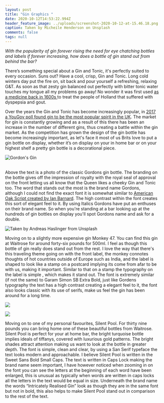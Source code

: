```yaml
---
layout: post
title: "Gin Graphics "
date: 2020-10-12T14:53:22.994Z
header_feature_image: ../uploads/screenshot-2020-10-12-at-15.46.18.png
caption: Taken by Micheile Henderson on Unsplash
comments: false
tags: null
---
```

*With the popularity of gin forever rising the need for eye chatching bottles and labels if forever increasing, how does a bottle of gin stand out from behind the bar?* 

There’s something special about a Gin and Tonic, it's perfectly suited to every occasion. Suns out? Have a cool, crisp, Gin and Tonic. Long cold winters day put the fire on, sit back and pour yourself a refreshing, relaxing G&T. As soon as that zesty gin balanced out perfectly with bitter tonic water touches my tongue all my problems go away! No wonder it was first used [as a medicine back in 1600s ](https://www.themanual.com/food-and-drink/a-brief-history-of-gin/) to treat the people of Holland that suffered with dyspepsia and gout.

Over the years the Gin and Tonic has become increasingly popular, in [2017 a YouGov poll found gin to be the most popular spirit in the UK](**<https://www.theguardian.com/money/2017/dec/16/britons-set-new-gin-record-after-buying-47m-bottles-this-year-supermarkets-christmas>**). The market for gin is constantly growing and as a result of this there has been an increase in the number of different gins, thus creating a battle within the gin market. As the competition has grown the design of the gin bottle has become increasingly important, as let's face it most of us Brits love to put a gin bottle on display, whether it’s on display on your in home bar or on your highest shelf a pretty gin bottle is a decorational piece. 

![](../uploads/screenshot-2020-10-12-at-16.04.44.png "Gordon's Gin")

\
Above the text is a photo of the classic Gordons gin bottle. The branding on the bottle gives off the impression of royalty with the royal seal of approval on the front letting us all know that the Queen likes a cheeky Gin and Tonic too. The word that stands out the most is the brand name Gordons, although I could not find the exact font it is somewhat similar to [American Oak Script created by Ian Barnard](<https://www.designcuts.com/product/american-oak-4-font-set/>). The high contrast within the font creates this sort of elegant feel to it. By using Italics Gordons have put an enthuses on their brand name. So when you're standing at a bar looking up at the hundreds of gin bottles on display you'll spot Gordons name and ask for a double.

![Taken by Andreas Haslinger from Unsplash ](../uploads/screenshot-2020-10-12-at-16.08.21.png "Monkey 47 ")

Moving on to a slightly more expensive gin Monkey 47. You can find this gin at Waitrose for around forty-six pounds for 500ml. I feel as though this bottle of gin really does stand out from the rest. I love the way that there's this traveling theme going on with the front label, the monkey connotes thoughts of hot countries outside of Europe such as India, and the label is shaped to look like a stamp on a postcard implying its come from afar to be with us, making it important. Similar to that on a stamp the typography on the label is simple , which makes it stand out. The font is extremely similar (if not the same) to Garam Simon SB Extra Bold, just like Gordens typography the text has a high contrast creating a elegant feel to it, the font also looks classic with its use of serifs, make us feel the gin has been around for a long time.

![](../uploads/screenshot-2020-10-12-at-16.16.25.png)

![](../uploads/screenshot-2020-10-12-at-16.23.01.png)

Moving on to one of my personal favourites, Silent Pool. For thirty nine pounds you can bring home one of these beautiful bottles from Waitrose. Silent Pool is perfect for your at home bar, the bright turquoise bottle implies ideals of tiffanys, covered with luxurious gold patterns. The bright shades attract attention making us want to look at the bottle in greater depth. The font is simple, clean and clear, by using a San Serif typeface the text looks modern and approachable. I believe Silent Pool is written in the Sweet Sans Bold Small Caps. The text is written in Caps Lock making the brand name seem important, I have however noticed when zooming in on the font you can see the letters at the beginning of each word have been enlarged, this is unusual as typically when words are written in caps locks all the letters in the text would be equal in size. Underneath the brand name the words “Intricately Realised Gin” look as though they are in the same font but not in bold, this also helps to make Silent Pool stand out in comparison to the rest of the text.